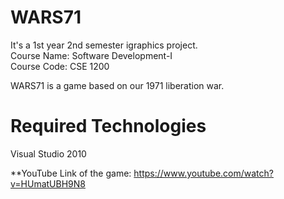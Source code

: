# WARS71 
It's a 1st year 2nd semester igraphics project.
 <br />Course Name: Software Development-I
 <br />Course Code: CSE 1200

WARS71 is a game based on our 1971 liberation war.

# Required Technologies
Visual Studio 2010

**YouTube Link of the game: https://www.youtube.com/watch?v=HUmatUBH9N8

